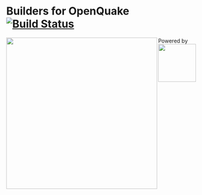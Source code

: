 # Builders for OpenQuake [![Build Status](https://travis-ci.org/gem/oq-containers.svg?branch=master)](https://travis-ci.org/gem/oq-container)

<img align="left" src="https://www.globalquakemodel.org/media/storage/oq-logo.png" width="400px">

Powered by
<img src="https://upload.wikimedia.org/wikipedia/commons/7/79/Docker_%28container_engine%29_logo.png" width="100px">
